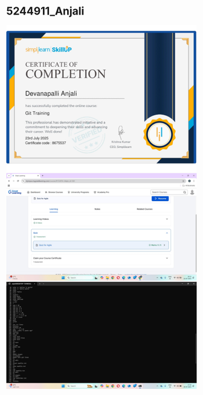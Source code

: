 # 5244911_Anjali
<img src="https://github.com/Anjalidevanapalli/5244911_Anjali/blob/main/SDLC/5244911_Anjali%20simplilearn%20ltts.jpg" alt="image">
<img src="https://github.com/Anjalidevanapalli/5244911_Anjali/blob/main/git/5244911_Anjali%20great%20learning.jpg" alt="image">
<img src="https://github.com/Anjalidevanapalli/5244911_Anjali/blob/main/linuxcommands/5244911_Anjali%20history1.png" alt="image">